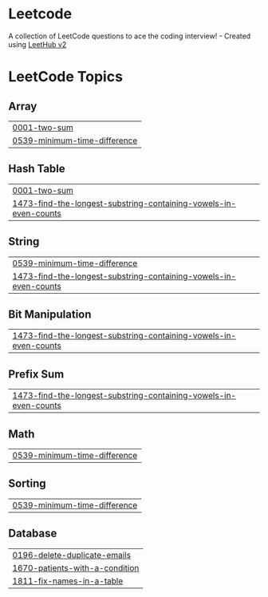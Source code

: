 # Leetcode
A collection of LeetCode questions to ace the coding interview! - Created using [LeetHub v2](https://github.com/arunbhardwaj/LeetHub-2.0)

<!---LeetCode Topics Start-->
# LeetCode Topics
## Array
|  |
| ------- |
| [0001-two-sum](https://github.com/yashgarg30/Leetcode/tree/master/0001-two-sum) |
| [0539-minimum-time-difference](https://github.com/yashgarg30/Leetcode/tree/master/0539-minimum-time-difference) |
## Hash Table
|  |
| ------- |
| [0001-two-sum](https://github.com/yashgarg30/Leetcode/tree/master/0001-two-sum) |
| [1473-find-the-longest-substring-containing-vowels-in-even-counts](https://github.com/yashgarg30/Leetcode/tree/master/1473-find-the-longest-substring-containing-vowels-in-even-counts) |
## String
|  |
| ------- |
| [0539-minimum-time-difference](https://github.com/yashgarg30/Leetcode/tree/master/0539-minimum-time-difference) |
| [1473-find-the-longest-substring-containing-vowels-in-even-counts](https://github.com/yashgarg30/Leetcode/tree/master/1473-find-the-longest-substring-containing-vowels-in-even-counts) |
## Bit Manipulation
|  |
| ------- |
| [1473-find-the-longest-substring-containing-vowels-in-even-counts](https://github.com/yashgarg30/Leetcode/tree/master/1473-find-the-longest-substring-containing-vowels-in-even-counts) |
## Prefix Sum
|  |
| ------- |
| [1473-find-the-longest-substring-containing-vowels-in-even-counts](https://github.com/yashgarg30/Leetcode/tree/master/1473-find-the-longest-substring-containing-vowels-in-even-counts) |
## Math
|  |
| ------- |
| [0539-minimum-time-difference](https://github.com/yashgarg30/Leetcode/tree/master/0539-minimum-time-difference) |
## Sorting
|  |
| ------- |
| [0539-minimum-time-difference](https://github.com/yashgarg30/Leetcode/tree/master/0539-minimum-time-difference) |
## Database
|  |
| ------- |
| [0196-delete-duplicate-emails](https://github.com/yashgarg30/Leetcode/tree/master/0196-delete-duplicate-emails) |
| [1670-patients-with-a-condition](https://github.com/yashgarg30/Leetcode/tree/master/1670-patients-with-a-condition) |
| [1811-fix-names-in-a-table](https://github.com/yashgarg30/Leetcode/tree/master/1811-fix-names-in-a-table) |
<!---LeetCode Topics End-->